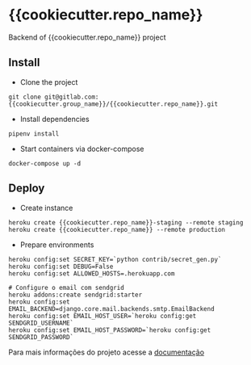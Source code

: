 # {{cookiecutter.repo_name}}

Backend of {{cookiecutter.repo_name}} project

## Install

- Clone the project
```shell
git clone git@gitlab.com:{{cookiecutter.group_name}}/{{cookiecutter.repo_name}}.git
```

- Install dependencies
```shell
pipenv install
```

- Start containers via docker-compose
```shell
docker-compose up -d
```

## Deploy

- Create instance
```shell
heroku create {{cookiecutter.repo_name}}-staging --remote staging
heroku create {{cookiecutter.repo_name}} --remote production
```

- Prepare environments
```shell
heroku config:set SECRET_KEY=`python contrib/secret_gen.py`
heroku config:set DEBUG=False
heroku config:set ALLOWED_HOSTS=.herokuapp.com

# Configure o email com sendgrid
heroku addons:create sendgrid:starter
heroku config:set EMAIL_BACKEND=django.core.mail.backends.smtp.EmailBackend
heroku config:set EMAIL_HOST_USER=`heroku config:get SENDGRID_USERNAME`
heroku config:set EMAIL_HOST_PASSWORD=`heroku config:get SENDGRID_PASSWORD`
```

Para mais informações do projeto acesse a [documentação](https://{{cookiecutter.group_name}}.gitlab.io/{{cookiecutter.repo_name}})